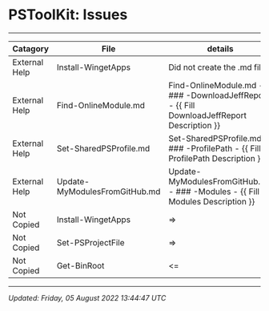 ﻿# PSToolKit: Issues

---

| Catagory      | File                          | details                                                                                    |
| ------------- | ----------------------------- | ------------------------------------------------------------------------------------------ |
| External Help | Install-WingetApps            | Did not create the .md file                                                                |
| External Help | Find-OnlineModule.md          | Find-OnlineModule.md - ### -DownloadJeffReport - {{ Fill DownloadJeffReport Description }} |
| External Help | Set-SharedPSProfile.md        | Set-SharedPSProfile.md - ### -ProfilePath - {{ Fill ProfilePath Description }}             |
| External Help | Update-MyModulesFromGitHub.md | Update-MyModulesFromGitHub.md - ### -Modules - {{ Fill Modules Description }}              |
| Not Copied    | Install-WingetApps            | =>                                                                                         |
| Not Copied    | Set-PSProjectFile             | =>                                                                                         |
| Not Copied    | Get-BinRoot                   | <=                                                                                         |

---

*Updated: Friday, 05 August 2022 13:44:47 UTC*
